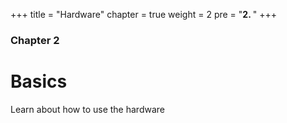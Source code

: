 +++
title = "Hardware"
chapter = true
weight = 2
pre = "<b>2. </b>"
+++

### Chapter 2

# Basics

Learn about how to use the hardware
